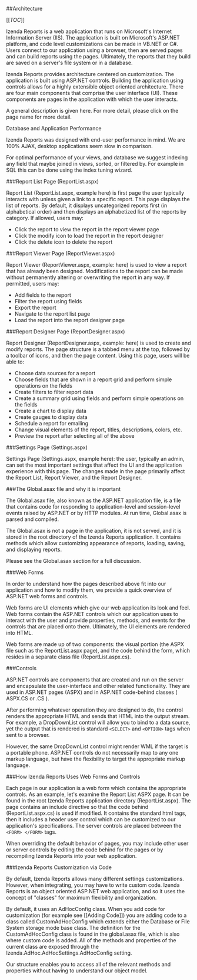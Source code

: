##Architecture

[[_TOC_]]

Izenda Reports is a web application that runs on Microsoft's Internet Information Server (IIS). The application is built on Microsoft's ASP.NET platform, and code level customizations can be made in VB.NET or C#. Users connect to our application using a browser, then are served pages and can build reports using the pages. Ultimately, the reports that they build are saved on a server's file system or in a database.

Izenda Reports provides architecture centered on customization. The application is built using ASP.NET controls. Building the application using controls allows for a highly extensible object oriented architecture. There are four main components that comprise the user interface (UI). These components are pages in the application with which the user interacts.

A general description is given here. For more detail, please click on the page name for more detail.

Database and Application Performance

Izenda Reports was designed with end-user performance in mind. We are 100% AJAX, desktop applications seem slow in comparison.

For optimal performance of your views, and database we suggest indexing any field that maybe joined in views, sorted, or filtered by. For example in SQL this can be done using the index tuning wizard.

###Report List Page (ReportList.aspx)

Report List (ReportList.aspx, example here) is first page the user typically interacts with unless given a link to a specific report. This page displays the list of reports. By default, it displays uncategorized reports first (in alphabetical order) and then displays an alphabetized list of the reports by category. If allowed, users may:

  * Click the report to view the report in the report viewer page
  * Click the modify icon to load the report in the report designer
  * Click the delete icon to delete the report

###Report Viewer Page (ReportViewer.aspx)

Report Viewer (ReportViewer.aspx, example: here) is used to view a report that has already been designed. Modifications to the report can be made without permanently altering or overwriting the report in any way. If permitted, users may:

  * Add fields to the report
  * Filter the report using fields
  * Export the report
  * Navigate to the report list page
  * Load the report into the report designer page

###Report Designer Page (ReportDesigner.aspx)

Report Designer (ReportDesigner.aspx, example: here) is used to create and modify reports. The page structure is a tabbed menu at the top, followed by a toolbar of icons, and then the page content. Using this page, users will be able to:

  * Choose data sources for a report
  * Choose fields that are shown in a report grid and perform simple operations on the fields
  * Create filters to filter report data
  * Create a summary grid using fields and perform simple operations on the fields
  * Create a chart to display data
  * Create gauges to display data
  * Schedule a report for emailing
  * Change visual elements of the report, titles, descriptions, colors, etc.
  * Preview the report after selecting all of the above

###Settings Page (Settings.aspx)

Settings Page (Settings.aspx, example here): the user, typically an admin, can set the most important settings that affect the UI and the application experience with this page. The changes made in the page primarily affect the Report List, Report Viewer, and the Report Designer.

###The Global.asax file and why it is important

The Global.asax file, also known as the ASP.NET application file, is a file that contains code for responding to application-level and session-level events raised by ASP.NET or by HTTP modules. At run time, Global.asax is parsed and compiled.

The Global.asax is not a page in the application, it is not served, and it is stored in the root directory of the Izenda Reports application. It contains methods which allow customizing appearance of reports, loading, saving, and displaying reports.

Please see the Global.asax section for a full discussion.

###Web Forms

In order to understand how the pages described above fit into our application and how to modify them, we provide a quick overview of ASP.NET web forms and controls.

Web forms are UI elements which give our web application its look and feel. Web forms contain the ASP.NET controls which our application uses to interact with the user and provide properties, methods, and events for the controls that are placed onto them. Ultimately, the UI elements are rendered into HTML.

Web forms are made up of two components: the visual portion (the ASPX file such as the ReportList.aspx page), and the code behind the form, which resides in a separate class file (ReportList.aspx.cs). 

###Controls

ASP.NET controls are components that are created and run on the server and encapsulate the user-interface and other related functionality. They are used in ASP.NET pages (ASPX) and in ASP.NET code-behind classes ( ASPX.CS or .CS ).

After performing whatever operation they are designed to do, the control renders the appropriate HTML and sends that HTML into the output stream. For example, a DropDownList control will allow you to bind to a data source, yet the output that is rendered is standard ``` <SELECT> ``` and ``` <OPTION> ``` tags when sent to a browser.

However, the same DropDownList control might render WML if the target is a portable phone. ASP.NET controls do not necessarily map to any one markup language, but have the flexibility to target the appropriate markup language. 

###How Izenda Reports Uses Web Forms and Controls


Each page in our application is a web form which contains the appropriate controls. As an example, let's examine the Report List ASPX page. It can be found in the root Izenda Reports application directory (ReportList.aspx). The page contains an include directive so that the code behind (ReportList.aspx.cs) is used if modified. It contains the standard html tags, then it includes a header user control which can be customized to our application's specifications. The server controls are placed between the ``` <FORM> </FORM> ``` tags.

When overriding the default behavior of pages, you may include other user or server controls by editing the code behind for the pages or by recompiling Izenda Reports into your web application.

###Izenda Reports Customization via Code

By default, Izenda Reports allows many different settings customizations. However, when integrating, you may have to write custom code. Izenda Reports is an object oriented ASP.NET web application, and so it uses the concept of "classes" for maximum flexibility and organization.

By default, it uses an AdHocConfig class. When you add code for customization (for example see [[Adding Code]]) you are adding code to a class called CustomAdHocConfig which extends either the Database or File System storage mode base class. The definition for the CustomAdHocConfig class is found in the global.asax file, which is also where custom code is added. All of the methods and properties of the current class are exposed through the Izenda.AdHoc.AdHocSettings.AdHocConfig setting.

Our structure enables you to access all of the relevant methods and properties without having to understand our object model.